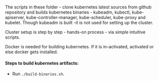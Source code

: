 The scripts in these folder - clone kubernetes latest sources from github repository and builds kubernetes binaries - kubeadm, kubectl, kube-apiserver, kube-controller-manager, kube-scheduler, kube-proxy and kubelet. Though kubeadm is built -it is not used for setting up the cluster. 

Cluster setup is step by step - hands-on process - via simple intuitive scripts.

Docker is needed for building kubernetes. If it is in-activated, activated or else docker gets installed.

#### Steps to build kubernetes artifacts:
- Run `./build-binaries.sh`.
